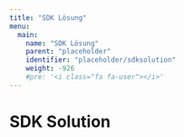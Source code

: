 ```yaml
---
title: "SDK Lösung"
menu:
  main:
    name: "SDK Lösung"
    parent: "placeholder"
    identifier: "placeholder/sdksolution"
    weight: -926
    #pre: '<i class="fa fa-user"></i>'
---
```


# SDK Solution